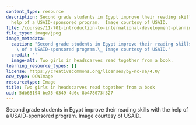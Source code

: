 ```yaml
---
content_type: resource
description: Second grade students in Egypt improve their reading skills with the
  help of a USAID-sponsored program.  Image courtesy of USAID.
file: /courses/11-701-introduction-to-international-development-planning-fall-2011/5db65194be7503494d6c8b478073f327_11_701f11-th.jpg
file_type: image/jpeg
image_metadata:
  caption: "Second grade students in Egypt improve their reading skills with the help\
    \ of a USAID-sponsored program.\_ Image courtesy of USAID."
  credit: ''
  image-alt: Two girls in headscarves read together from a book.
learning_resource_types: []
license: https://creativecommons.org/licenses/by-nc-sa/4.0/
ocw_type: OCWImage
resourcetype: Image
title: Two girls in headscarves read together from a book
uid: 5db65194-be75-0349-4d6c-8b478073f327
---
```

Second grade students in Egypt improve their reading skills with the help of a USAID-sponsored program.  Image courtesy of USAID.